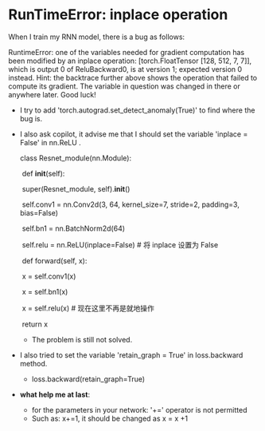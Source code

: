# RunTimeError: inplace operation

When I train my RNN model, there is a bug as follows:

RuntimeError: one of the variables needed for gradient computation has been modified by an inplace operation: [torch.FloatTensor [128, 512, 7, 7]], which is output 0 of ReluBackward0, is at version 1; expected version 0 instead. Hint: the backtrace further above shows the operation that failed to compute its gradient. The variable in question was changed in there or anywhere later. Good luck!

- I try to add 'torch.autograd.set_detect_anomaly(True)' to find where the bug is. 

- I also ask copilot, it advise me that I should set the variable 'inplace = False' in nn.ReLU . 

  class Resnet_module(nn.Module):

  ​    def __init__(self):

  ​        super(Resnet_module, self).__init__()

  ​        self.conv1 = nn.Conv2d(3, 64, kernel_size=7, stride=2, padding=3, bias=False)

  ​        self.bn1 = nn.BatchNorm2d(64)

  ​        self.relu = nn.ReLU(inplace=False)  # 将 inplace 设置为 False

  ​    def forward(self, x):

  ​        x = self.conv1(x)

  ​        x = self.bn1(x)

  ​        x = self.relu(x)  # 现在这里不再是就地操作

  ​        return x

  - The problem is still not solved.

- I also tried to set the variable 'retain_graph = True' in loss.backward method.

  - loss.backward(retain_graph=True)

- **what help me at last**:

  - for the parameters in your network: '+=' operator is not permitted
  - Such as: x+=1, it should be changed as x = x +1